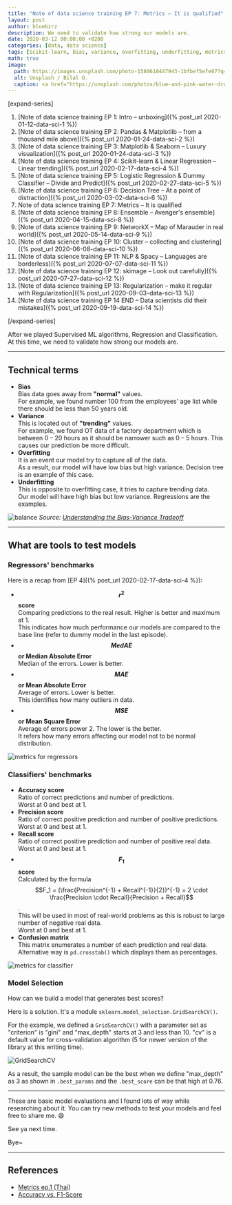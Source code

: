 ```yaml
---
title: "Note of data science training EP 7: Metrics – It is qualified"
layout: post
author: bluebirz
description: We need to validate how strong our models are.
date: 2020-03-12 00:00:00 +0200
categories: [data, data science]
tags: [Scikit-learn, bias, variance, overfitting, underfitting, metrics, GridSearchCV, Python]
math: true
image:
  path: https://images.unsplash.com/photo-1580610447943-1bfbef5efe07?q=80&w=2070&auto=format&fit=crop&ixlib=rb-4.0.3&ixid=M3wxMjA3fDB8MHxwaG90by1wYWdlfHx8fGVufDB8fHx8fA%3D%3D
  alt: Unsplash / Bilal O.
  caption: <a href="https://unsplash.com/photos/blue-and-pink-water-droplets-ljXekphwr40">Unsplash / Bilal O.</a>
---
```


[expand-series]

  1. [Note of data science training EP 1: Intro – unboxing]({% post_url 2020-01-12-data-sci-1 %})
  1. [Note of data science training EP 2: Pandas & Matplotlib – from a thousand mile above]({% post_url 2020-01-24-data-sci-2 %})
  1. [Note of data science training EP 3: Matplotlib & Seaborn – Luxury visualization]({% post_url 2020-01-24-data-sci-3 %})
  1. [Note of data science training EP 4: Scikit-learn & Linear Regression – Linear trending]({% post_url 2020-02-17-data-sci-4 %})
  1. [Note of data science training EP 5: Logistic Regression & Dummy Classifier – Divide and Predict]({% post_url 2020-02-27-data-sci-5 %})
  1. [Note of data science training EP 6: Decision Tree – At a point of distraction]({% post_url 2020-03-02-data-sci-6 %})
  1. Note of data science training EP 7: Metrics – It is qualified
  1. [Note of data science training EP 8: Ensemble – Avenger's ensemble]({% post_url 2020-04-15-data-sci-8 %})
  1. [Note of data science training EP 9: NetworkX – Map of Marauder in real world]({% post_url 2020-05-14-data-sci-9 %})
  1. [Note of data science training EP 10: Cluster – collecting and clustering]({% post_url 2020-06-08-data-sci-10 %})
  1. [Note of data science training EP 11: NLP & Spacy – Languages are borderless]({% post_url 2020-07-07-data-sci-11 %})
  1. [Note of data science training EP 12: skimage – Look out carefully]({% post_url 2020-07-27-data-sci-12 %})
  1. [Note of data science training EP 13: Regularization – make it regular with Regularization]({% post_url 2020-09-03-data-sci-13 %})
  1. [Note of data science training EP 14 END – Data scientists did their mistakes]({% post_url 2020-09-19-data-sci-14 %})

[/expand-series]

After we played Supervised ML algorithms, Regression and Classification. At this time, we need to validate how strong our models are.

---

## Technical terms

- **Bias**  
  Bias data goes away from **"normal"** values.  
  For example, we found number 100 from the employees' age list while there should be less than 50 years old.
- **Variance**  
  This is located out of **"trending"** values.  
  For example, we found OT data of a factory department which is between 0 – 20 hours as it should be narrower such as 0 – 5 hours. This causes our prediction be more difficult.
- **Overfitting**  
  It is an event our model try to capture all of the data.  
  As a result, our model will have low bias but high variance. Decision tree is an example of this case.
- **Underfitting**  
  This is opposite to overfitting case, it tries to capture trending data.  
  Our model will have high bias but low variance. Regressions are the examples.

![balance](https://bluebirzdotnet.s3.ap-southeast-1.amazonaws.com/note-data-science-eps/ep-07/1_9hPX9pAO3jqLrzt0IE3JzA.png)
*Source: [Understanding the Bias-Variance Tradeoff](https://towardsdatascience.com/understanding-the-bias-variance-tradeoff-165e6942b229)*

---

## What are tools to test models

### Regressors' benchmarks

Here is a recap from [EP 4]({% post_url 2020-02-17-data-sci-4 %}):

- **$$r^2$$ score**  
  Comparing predictions to the real result. Higher is better and maximum at 1.  
  This indicates how much performance our models are compared to the base line (refer to dummy model in the last episode).
- **$$MedAE$$ or Median Absolute Error**  
  Median of the errors. Lower is better.
- **$$MAE$$ or Mean Absolute Error**  
  Average of errors. Lower is better.  
  This identifies how many outliers in data.
- **$$MSE$$ or Mean Square Error**  
  Average of errors power 2. The lower is the better.  
  It refers how many errors affecting our model not to be normal distribution.

![metrics for regressors](https://bluebirzdotnet.s3.ap-southeast-1.amazonaws.com/note-data-science-eps/ep-07/Screen-Shot-2020-03-15-at-22.04.38.png)

### Classifiers' benchmarks

- **Accuracy score**  
  Ratio of correct predictions and number of predictions.  
  Worst at 0 and best at 1.
- **Precision score**  
  Ratio of correct positive prediction and number of positive predictions.  
  Worst at 0 and best at 1.
- **Recall score**  
  Ratio of correct positive prediction and number of positive real data.  
  Worst at 0 and best at 1.
- **$$F_1$$ score**  
  Calculated by the formula $$F_1 = (\frac{Precision^{-1} + Recall^{-1}}{2})^{-1} = 2 \cdot \frac{Precision \cdot Recall}{Precision + Recall}$$.  
  This will be used in most of real-world problems as this is robust to large number of negative real data.  
  Worst at 0 and best at 1.
- **Confusion matrix**  
  This matrix enumerates a number of each prediction and real data. Alternative way is `pd.crosstab()` which displays them as percentages.

![metrics for classifier](https://bluebirzdotnet.s3.ap-southeast-1.amazonaws.com/note-data-science-eps/ep-07/Screen-Shot-2020-03-15-at-21.18.40.png)

### Model Selection

How can we build a model that generates best scores?

Here is a solution. It's a module `sklearn.model_selection.GridSearchCV()`.

For the example, we defined a `GridSearchCV()` with a parameter set as "criterion" is "gini" and "max_depth" starts at 3 and less than 10. "cv" is a default value for cross-validation algorithm (5 for newer version of the library at this writing time).

![GridSearchCV](https://bluebirzdotnet.s3.ap-southeast-1.amazonaws.com/note-data-science-eps/ep-07/Screen-Shot-2020-03-15-at-21.48.41.png)

As a result, the sample model can be the best when we define "max_depth" as 3 as shown in `.best_params` and the `.best_score` can be that high at 0.76.

---

These are basic model evaluations and I found lots of way while researching about it. You can try new methods to test your models and feel free to share me. 😄

See ya next time.

Bye~

---

## References

<!-- - <https://medium.com/@george.drakos62/how-to-select-the-right-evaluation-metric-for-machine-learning-models-part-1-regrression-metrics-3606e25beae0> -->
<!-- - <https://peltarion.com/knowledge-center/documentation/evaluation-view/regression-loss-metrics> -->
- [Metrics ep.1 (Thai)](https://www.bualabs.com/archives/1968/what-is-confusion-matrix-what-is-metrics-accuracy-precision-recall-f1-score-difference-metrics-ep-1/)
- [Accuracy vs. F1-Score](https://medium.com/analytics-vidhya/accuracy-vs-f1-score-6258237beca2)
